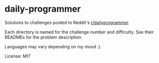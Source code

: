 # daily-programmer

Solutions to challenges posted to Reddit's [r/dailyprogrammer](https://www.reddit.com/r/dailyprogrammer).

Each directory is named for the challenge number and difficulty. See their READMEs for the problem description.

Languages may vary depending on my mood :).

License: MIT
